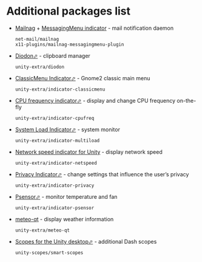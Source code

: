 # Additional packages list

- [Mailnag](https://github.com/pulb/mailnag) + [MessagingMenu indicator](https://github.com/pulb/mailnag-messagingmenu-plugin) - mail notification daemon
  ```
  net-mail/mailnag
  x11-plugins/mailnag-messagingmenu-plugin
  ```

- [Diodon⬀](https://launchpad.net/diodon) - clipboard manager
  ```
  unity-extra/diodon
  ```

- [ClassicMenu Indicator⬀](https://launchpad.net/classicmenu-indicator) - Gnome2 classic main menu
  ```
  unity-extra/indicator-classicmenu
  ```

- [CPU frequency indicator⬀](https://launchpad.net/indicator-cpufreq) - display and change CPU frequency on-the-fly
  ```
  unity-extra/indicator-cpufreq
  ```

- [System Load Indicator⬀](https://launchpad.net/indicator-multiload) - system monitor
  ```
  unity-extra/indicator-multiload
  ```

- [Network speed indicator for Unity](https://github.com/GGleb/indicator-netspeed-unity) - display network speed
  ```
  unity-extra/indicator-netspeed
  ```

- [Privacy Indicator⬀](https://www.florian-diesch.de/software/indicator-privacy/) - change settings that influence the user’s privacy
  ```
  unity-extra/indicator-privacy
  ```

- [Psensor⬀](https://launchpad.net/psensor) - monitor temperature and fan
  ```
  unity-extra/indicator-psensor
  ```

- [meteo-qt](https://github.com/dglent/meteo-qt) - display weather information
  ```
  unity-extra/meteo-qt
  ```

- [Scopes for the Unity desktop⬀](https://launchpad.net/onehundredscopes) - additional Dash scopes
  ```
  unity-scopes/smart-scopes
  ```
